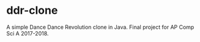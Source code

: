 # ddr-clone
A simple Dance Dance Revolution clone in Java. Final project for AP Comp Sci A 2017-2018.
